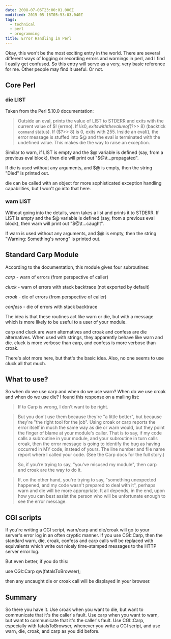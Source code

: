 ```yaml
---
date: 2008-07-06T23:00:01.000Z
modified: 2015-05-16T05:53:03.040Z
tags:
  - technical
  - perl
  - programming
title: Error Handling in Perl
---
```


Okay, this won't be the most exciting entry in the world. There are
several different ways of logging or recording errors and warnings in
perl, and I find I easily get confused. So this entry will serve as a
very, very basic reference for me. Other people may find it useful. Or
not. 

## Core Perl

### die LIST

Taken from the Perl 5.10.0 documentation:

> Outside an eval, prints the value of LIST to STDERR and exits with
> the current value of $!  (errno). If $! is 0 , exits with the
> value of ($?>> 8) (backtick `command` status). If ($?>> 8) is 0,
> exits with 255. Inside an eval(), the error message is stuffed
> into $@ and the eval is terminated with the undefined value. This
> makes die the way to raise an exception.

Similar to warn, if LIST is empty and the $@ variable is defined (say,
from a previous eval block), then die will print out
"$@\t...propagated".

If die is used without any arguments, and $@ is empty, then the string
"Died" is printed out.

die can be called with an object for more sophisticated exception
handling capabilities, but I won't go into that here.

### warn LIST

Without going into the details, warn takes a list and prints it to
STDERR. If LIST is empty and the $@ variable is defined (say, from a
previous eval block), then warn will print out "$@\t...caught".

If warn is used without any arguments, and $@ is empty, then the
string "Warning: Something's wrong" is printed out.

## Standard Carp Module

According to the documentation, this module gives four subroutines:

*carp* - warn of errors (from perspective of caller)

*cluck* - warn of errors with stack backtrace (not exported by default)

*croak* - die of errors (from perspective of caller)

*confess* - die of errors with stack backtrace

The idea is that these routines act like warn or die, but with a
message which is more likely to be useful to a user of your module.

carp and cluck are warn alternatives and croak and confess are die
alternatives. When used with strings, they apparently behave like warn
and die. cluck is more verbose than carp, and confess is more verbose
than croak.

There's alot more here, but that's the basic idea. Also, no one seems
to use cluck all that much.

## What to use?

So when do we use carp and when do we use warn? When do we use croak
and when do we use die? I found this response on a mailing list:

> If to Carp is wrong, I don't want to be right.

> But you don't use them because they're "a little better", but
> because they're "the right tool for the job". Using croak or carp
> reports the error itself in much the same way as die or warn
> would, but they point the finger of blame at your module's
> caller. That is to say, if my code calls a subroutine in your
> module, and your subroutine in turn calls croak, then the error
> message is going to identify the bug as having occurred in MY
> code, instead of yours. The line number and file name report where
> I called your code. (See the Carp docs for the full story.)
>
> So, if you're trying to say, "you've misused my module", then carp
> and croak are the way to do it.

> If, on the other hand, you're trying to say, "something unexpected
> happened, and my code wasn't prepared to deal with it", perhaps
> warn and die will be more appropriate. It all depends, in the end,
> upon how you can best assist the person who will be unfortunate
> enough to see the error message.

## CGI scripts

If you're writing a CGI script, warn/carp and die/croak will go to
your server's error log in an often cryptic manner.  If you use
CGI::Carp, then the standard warn, die, croak, confess and carp calls
will be replaced with equivalents which write out nicely time-stamped
messages to the HTTP server error log.

But even better, if you do this:

use CGI::Carp qw(fatalsToBrowser);

then any uncaught die or croak call will be displayed in your browser.

## Summary

So there you have it. Use croak when you want to die, but want to
communicate that it's the caller's fault.  Use carp when you want to
warn, but want to communicate that it's the caller's fault. Use
CGI::Carp, especially with fatalsToBrowser, whenever you write a CGI
script, and use warn, die, croak, and carp as you did before.
